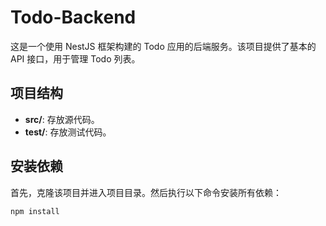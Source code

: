 # Todo-Backend

这是一个使用 NestJS 框架构建的 Todo 应用的后端服务。该项目提供了基本的 API 接口，用于管理 Todo 列表。

## 项目结构

- **src/**: 存放源代码。
- **test/**: 存放测试代码。

## 安装依赖

首先，克隆该项目并进入项目目录。然后执行以下命令安装所有依赖：

```bash
npm install
